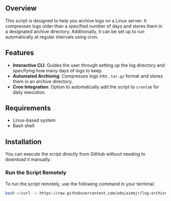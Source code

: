 ## Overview
This script is designed to help you archive logs on a Linux server. It compresses logs older than a specified number of days and stores them in a designated archive directory. Additionally, it can be set up to run automatically at regular intervals using cron.

## Features
- **Interactive CLI**: Guides the user through setting up the log directory and specifying how many days of logs to keep.
- **Automated Archiving**: Compresses logs into `.tar.gz` format and stores them in an archive directory.
- **Cron Integration**: Option to automatically add the script to `crontab` for daily execution.

## Requirements
- Linux-based system
- Bash shell

## Installation

You can execute the script directly from GitHub without needing to download it manually.

### Run the Script Remotely

To run the script remotely, use the following command in your terminal:

```bash
bash <(curl -s https://raw.githubusercontent.com/adejaimejr/log-archive/main/log-archive.sh)
